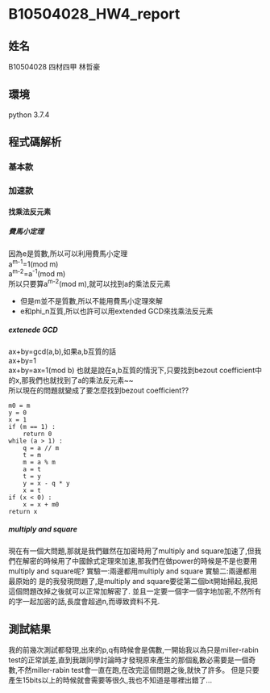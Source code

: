 # B10504028_HW4_report
## 姓名
B10504028 四材四甲 林哲豪
## 環境
python 3.7.4
## 程式碼解析
### 基本款

### 加速款
#### 找乘法反元素
##### 費馬小定理
因為e是質數,所以可以利用費馬小定理  
a<sup>m-1</sup>=1(mod m)  
a<sup>m-2</sup>=a<sup>-1</sup>(mod m)  
所以只要算a<sup>m-2</sup>(mod m),就可以找到a的乘法反元素
* 但是m並不是質數,所以不能用費馬小定理來解
* e和phi_n互質,所以也許可以用extended GCD來找乘法反元素
##### extenede GCD
ax+by=gcd(a,b),如果a,b互質的話   
ax+by=1  
ax+by=ax=1(mod b)
也就是說在a,b互質的情況下,只要找到bezout coefficient中的x,那我們也就找到了a的乘法反元素~~  
所以現在的問題就變成了要怎麼找到bezout coefficient??
```python=
m0 = m 
y = 0
x = 1
if (m == 1) : 
    return 0
while (a > 1) : 
    q = a // m 
    t = m 
    m = a % m 
    a = t 
    t = y
    y = x - q * y 
    x = t 
if (x < 0) : 
    x = x + m0 
return x
```
##### multiply and square
現在有一個大問題,那就是我們雖然在加密時用了multiply and square加速了,但我們在解密的時候用了中國餘式定理來加速,那我們在做power的時候是不是也要用multiply and square呢?
實驗一:兩邊都用multiply and square
實驗二:兩邊都用最原始的
是的我發現問題了,是multiply and square要從第二個bit開始掃起,我把這個問題改掉之後就可以正常加解密了.
並且一定要一個字一個字地加密,不然所有的字一起加密的話,長度會超過n,而導致資料不見.
## 測試結果
我的前幾次測試都發現,出來的p,q有時候會是偶數,一開始我以為只是miller-rabin test的正常誤差,直到我跟同學討論時才發現原來產生的那個亂數必需要是一個奇數,不然miller-rabin test會一直在跑,在改完這個問題之後,就快了許多。
但是只要產生15bits以上的時候就會需要等很久,我也不知道是哪裡出錯了...